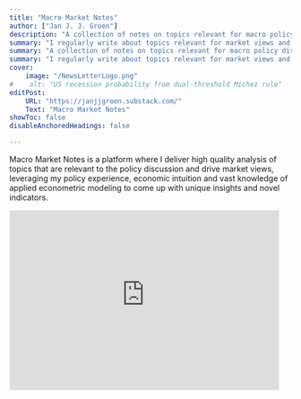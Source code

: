 ```yaml
---
title: "Macro Market Notes"
author: ["Jan J. J. Groen"]
description: "A collection of notes on topics relevant for macro policy discussions and market views."
summary: "I regularly write about topics relevant for market views and macro policy discussions on my platform Macro Market Notes (hosted on Substack). Here you can find a feed of the latest posts on Macro Market Notes as well as an opportunity to subscribe to my platform so you can directly get my latest writings delivered in your inbox"
summary: "A collection of notes on topics relevant for macro policy discussions and market views."
summary: "I regularly write about topics relevant for market views and macro policy discussions on my platform Macro Market Notes (hosted on Substack). Here you can find a feed of the latest posts on Macro Market Notes as well as an opportunity to subscribe to my platform so you can directly get my latest writings delivered in your inbox"
cover:
    image: "/NewsLetterLogo.png"
#    alt: "US recession probability from dual-threshold Michez rule"
editPost:
    URL: "https://janjjgroen.substack.com/"
    Text: "Macro Market Notes"
showToc: false
disableAnchoredHeadings: false

---
```


Macro Market Notes is a platform where I deliver high quality analysis of topics that are relevant to the policy discussion and drive market views, leveraging my policy experience, economic intuition and vast knowledge of applied econometric modeling to come up with unique insights and novel indicators.

<iframe
    src="https://janjjgroen.substack.com/embed"
#    width="480"
    width="960"
#    height="320"
    height="640"
    style="border:1px solid #EEE; background:white;"
    frameborder="0"
    scrolling="no">
</iframe>

<div id="substack-feed-embed"></div>

<script>
  window.SubstackFeedWidget = {
    substackUrl: "janjjgroen.substack.com",
    posts: 5,
    layout: "right"
  };
</script>
<script src="https://substackapi.com/embeds/feed.js" async></script>